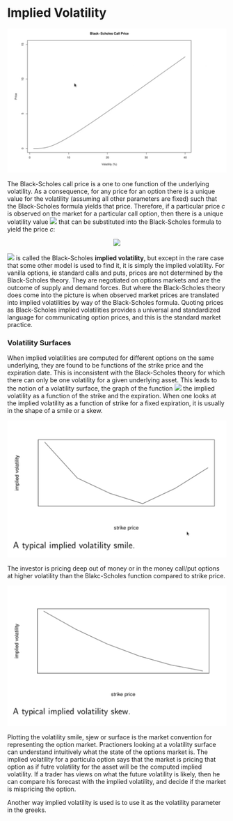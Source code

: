 <h1>Implied Volatility</h1>

<img src="../Images/S6_Black_Scholes_CallPrice_function_of_volatility.png" alt="Black-Scholes Call Price as Function of Volatility"/>

The Black-Scholes call price is a one to one function of the underlying volatility. As a consequence, for any price for an option there is a unique value for the volatility (assuming all other parameters are fixed) such that the Black-Scholes formula yields that price. Therefore, if a particular price _c_ is observed on the market for a particular call option, then there is a unique volatility value <img src="https://render.githubusercontent.com/render/math?math=\sum"> that can be substituted into the Black-Scholes formula to yield the price _c_:

<p align="center">
<img src="https://render.githubusercontent.com/render/math?math=C \( S , t %3B K, T, \sum , r ) = c">
</p>

<img src="https://render.githubusercontent.com/render/math?math=\sum"> is called the Black-Scholes __implied volatility__, but except in the rare case that some other model is used to find it, it is simply the implied volatility. For vanilla options, ie standard calls and puts, prices are not determined by the Black-Scholes theory. They are negotiated on options markets and are the outcome of supply and demand forces. But where the Black-Scholes theory does come into the picture is when observed market prices are translated into implied volatilities by way of the Black-Scholes formula. Quoting prices as Black-Scholes implied volatilities provides a universal and standardized language for communicating option prices, and this is the standard market practice. 


<h3>Volatility Surfaces</h3>

When implied volatilities are computed for different options on the same underlying, they are found to be functions of the strike price and the expiration date. This is inconsistent with the Black-Scholes theory for which there can only be one volatility for a given underlying asset. This leads to the notion of a volatility surface, the graph of the function <img src="https://render.githubusercontent.com/render/math?math=\sum \( K, T )"> the implied volatility as a function of the strike and the expiration. When one looks at the implied volatility as a function of strike for a fixed expiration, it is usually in the shape of a smile or a skew. 

<img src="../Images/S6_Volatility_curve.png" alt="Volatility Smile"/>

The investor is pricing deep out of money or in the money call/put options at higher volatility than the Blakc-Scholes function compared to strike price.

<img src="../Images/S6_Volatility_skew.png" alt="Volatility Skew"/>

Plotting the volatility smile, sjew or surface is the market convention for representing the option market. Practioners looking at a volatility surface can understand intuitively what the state of the options market is. The implied volatility for a particula option says that the market is pricing that option as if futre volatility for the asset will be the computed implied volatility. If a trader has views on what the future volatility is likely, then he can compare his forecast with the implied volatility, and decide if the market is mispricing the option. 

Another way implied volatility is used is to use it as the volatility parameter in the greeks.
